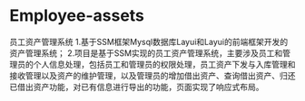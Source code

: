 # Employee-assets
员工资产管理系统
1.基于SSM框架Mysql数据库Layui和Layui的前端框架开发的资产管理系统；
2.项目是基于SSM实现的员工资产管理系统，主要涉及员工和管理员的个人信息处理，包括员工和管理员的权限处理，员工资产下发与入库管理和接收管理以及资产的维护管理，以及管理员的增加借出资产、查询借出资产、归还已借出资产功能，对已有信息进行导出的功能，页面实现了响应式布局。
